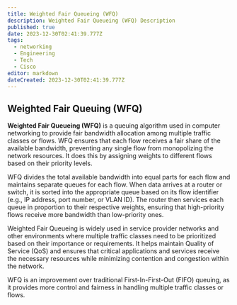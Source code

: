 ```yaml
---
title: Weighted Fair Queueing (WFQ)
description: Weighted Fair Queueing (WFQ) Description
published: true
date: 2023-12-30T02:41:39.777Z
tags:
  - networking
  - Engineering
  - Tech
  - Cisco
editor: markdown
dateCreated: 2023-12-30T02:41:39.777Z
---
```

## Weighted Fair Queuing (WFQ)

**Weighted Fair Queueing (WFQ)** is a queuing algorithm used in computer networking to provide fair bandwidth allocation among multiple traffic classes or flows. WFQ ensures that each flow receives a fair share of the available bandwidth, preventing any single flow from monopolizing the network resources. It does this by assigning weights to different flows based on their priority levels.

WFQ divides the total available bandwidth into equal parts for each flow and maintains separate queues for each flow. When data arrives at a router or switch, it is sorted into the appropriate queue based on its flow identifier (e.g., IP address, port number, or VLAN ID). The router then services each queue in proportion to their respective weights, ensuring that high-priority flows receive more bandwidth than low-priority ones.

Weighted Fair Queueing is widely used in service provider networks and other environments where multiple traffic classes need to be prioritized based on their importance or requirements. It helps maintain Quality of Service (QoS) and ensures that critical applications and services receive the necessary resources while minimizing contention and congestion within the network.

WFQ is an improvement over traditional First-In-First-Out (FIFO) queuing, as it provides more control and fairness in handling multiple traffic classes or flows.
